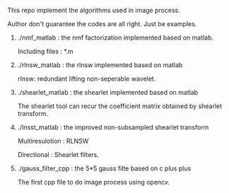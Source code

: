 This repo implement the algorithms used in image process.

Author don't guarantee the codes are all right. Just be examples.

1. ./nmf_matlab : the nmf factorization implemented based on matlab.
		
	Including files : *.m

2. ./rlnsw_matlab : the rlnsw implemented based on matlab
	
	rlnsw: redundant lifting non-seperable wavelet.

3. ./shearlet_matlab : the shearlet implemented based on matlab

	The shearlet tool can recur the coefficient matrix obtained by shearlet transform.

4. ./Insst_matlab : the improved non-subsampled shearlet transform
	
	Multiresulotion : RLNSW

	Directional     : Shearlet filters.

5. ./gauss_filter_cpp  : the 5*5 gauss filte based on c plus plus

	The first cpp file to do image process using opencv.
